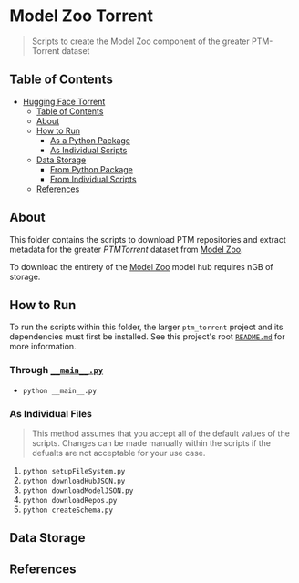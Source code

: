 # Model Zoo Torrent

> Scripts to create the Model Zoo component of the greater PTM-Torrent dataset

## Table of Contents

- [Hugging Face Torrent](#hugging-face-torrent)
  - [Table of Contents](#table-of-contents)
  - [About](#about)
  - [How to Run](#how-to-run)
    - [As a Python Package](#as-a-python-package)
    - [As Individual Scripts](#as-individual-scripts)
  - [Data Storage](#data-storage)
    - [From Python Package](#from-python-package)
    - [From Individual Scripts](#from-individual-scripts)
  - [References](#references)

## About

This folder contains the scripts to download PTM repositories and extract metadata for the greater *PTMTorrent* dataset from [Model Zoo](https://modelzoo.co).

To download the entirety of the [Model Zoo](https://modelzoo.co) model hub requires nGB of storage.

## How to Run

To run the scripts within this folder, the larger `ptm_torrent` project and its dependencies must first be installed.
See this project's root [`README.md`](../../README.md) for more information.

### Through [`__main__.py`](__main__.py)

- `python __main__.py`

### As Individual Files

> This method assumes that you accept all of the default values of the scripts.
> Changes can be made manually within the scripts if the defualts are not acceptable for your use case.

1. `python setupFileSystem.py`
2. `python downloadHubJSON.py`
3. `python downloadModelJSON.py`
4. `python downloadRepos.py`
5. `python createSchema.py`

## Data Storage

## References
